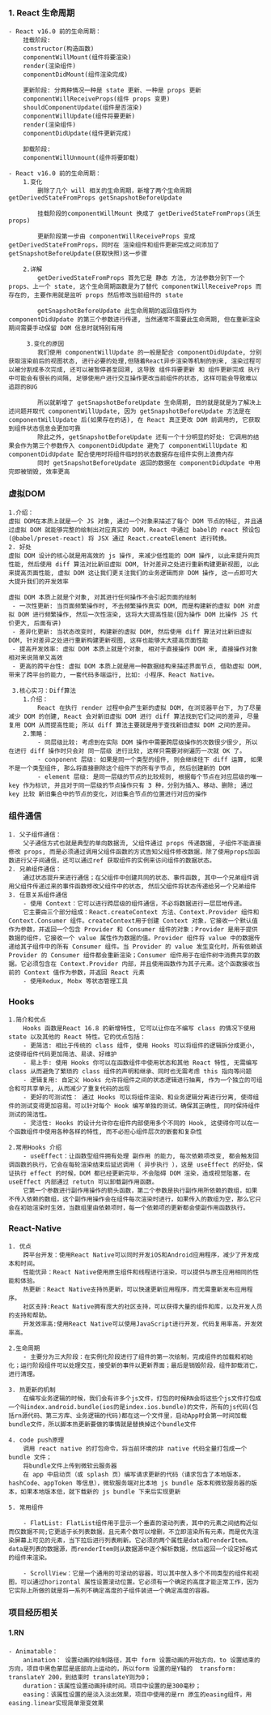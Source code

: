 ### 1. React 生命周期
    - React v16.0 前的生命周期：
        挂载阶段:
        constructor(构造函数)
        componentWillMount(组件将要渲染)
        render(渲染组件)
        componentDidMount(组件渲染完成)

        更新阶段: 分两种情况一种是 state 更新、一种是 props 更新
        componentWillReceiveProps(组件 props 变更)
        shouldComponentUpdate(组件是否渲染)
        componentWillUpdate(组件将要更新)
        render(渲染组件)
        componentDidUpdate(组件更新完成)

        卸载阶段:
        componentWillUnmount(组件将要卸载)

    - React v16.0 前的生命周期：
        1.变化
            删除了几个 will 相关的生命周期，新增了两个生命周期 getDerivedStateFromProps getSnapshotBeforeUpdate

            挂载阶段的componentWillMount 换成了 getDerivedStateFromProps(派生 props)

            更新阶段第一步由 componentWillReceiveProps 变成 getDerivedStateFromProps，同时在 渲染组件和组件更新完成之间添加了 getSnapshotBeforeUpdate(获取快照)这一步骤

        2.详解
            getDerivedStateFromProps 首先它是 静态 方法, 方法参数分别下一个 props、上一个 state, 这个生命周期函数是为了替代 componentWillReceiveProps 而存在的, 主要作用就是监听 props 然后修改当前组件的 state

            getSnapshotBeforeUpdate 此生命周期的返回值将作为 componentDidUpdate 的第三个参数进行传递, 当然通常不需要此生命周期, 但在重新渲染期间需要手动保留 DOM 信息时就特别有用

         3.变化的原因
            我们使用 componentWillUpdate 的一般是配合 componentDidUpdate, 分别获取渲染前后的视图状态, 进行必要的处理,但随着React异步渲染等机制的到来, 渲染过程可以被分割成多次完成, 还可以被暂停甚至回溯, 这导致 组件将要更新 和 组件更新完成 执行中可能会有很长的间隔, 足够使用户进行交互操作更改当前组件的状态, 这样可能会导致难以追踪的BUG

            所以就新增了 getSnapshotBeforeUpdate 生命周期, 目的就是就是为了解决上述问题并取代 componentWillUpdate, 因为 getSnapshotBeforeUpdate 方法是在 componentWillUpdate 后(如果存在的话), 在 React 真正更改 DOM 前调用的, 它获取到组件状态信息会更加可靠
            除此之外, getSnapshotBeforeUpdate 还有一个十分明显的好处: 它调用的结果会作为第三个参数传入 componentDidUpdate 避免了 componentWillUpdate 和 componentDidUpdate 配合使用时将组件临时的状态数据存在组件实例上浪费内存
            同时 getSnapshotBeforeUpdate 返回的数据在 componentDidUpdate 中用完即被销毁, 效率更高

### 虚拟DOM
    1.介绍：
    虚拟 DOM在本质上就是一个 JS 对象, 通过一个对象来描述了每个 DOM 节点的特征, 并且通过虚拟 DOM 就能够完整的绘制出对应真实的 DOM，React 中通过 babel的 react 预设包(@babel/preset-react) 将 JSX 通过 React.createElement 进行转换。
    2. 好处
    虚拟 DOM 设计的核心就是用高效的 js 操作, 来减少低性能的 DOM 操作, 以此来提升网页性能, 然后使用 diff 算法对比新旧虚拟 DOM, 针对差异之处进行重新构建更新视图, 以此来提高页面性能, 虚拟 DOM 这让我们更关注我们的业务逻辑而非 DOM 操作, 这一点即可大大提升我们的开发效率

    虚拟 DOM 本质上就是个对象, 对其进行任何操作不会引起页面的绘制
     - 一次性更新: 当页面频繁操作时, 不去频繁操作真实 DOM, 而是构建新的虚拟 DOM 对虚拟 DOM 进行频繁操作, 然后一次性渲染, 这将大大提高性能(因为操作 DOM 比操作 JS 代价更大, 后面有讲)
     - 差异化更新: 当状态改变时, 构建新的虚拟 DOM, 然后使用 diff 算法对比新旧虚拟 DOM, 针对差异之处进行重新构建更新视图, 这样也能够大大提高页面性能
     - 提高开发效率: 虚拟 DOM 本质上就是个对象, 相对于直接操作 DOM 来, 直接操作对象相对来说简单又高效
     - 更高的跨平台性: 虚拟 DOM 本质上就是用一种数据结构来描述界面节点, 借助虚拟 DOM, 带来了跨平台的能力, 一套代码多端运行, 比如: 小程序、React Native。

     3.核心实习：Diff算法
        1.介绍：
            React 在执行 render 过程中会产生新的虚拟 DOM, 在浏览器平台下, 为了尽量减少 DOM 的创建, React 会对新旧虚拟 DOM 进行 diff 算法找到它们之间的差异, 尽量复用 DOM 从而提高性能; 所以 diff 算法主要就是用于查找新旧虚拟 DOM 之间的差异。
        2.策略：
            - 同层级比较: 考虑到在实际 DOM 操作中需要跨层级操作的次数很少很少, 所以在进行 diff 操作时只会对 同一层级 进行比较, 这样只需要对树遍历一次就 OK 了。
            - conponent 层级: 如果是同一个类型的组件, 则会继续往下 diff 运算, 如果不是一个类型组件, 那么将直接删除这个组件下的所有子节点, 然后创建新的 DOM
            - element 层级: 是同一层级的节点的比较规则, 根据每个节点在对应层级的唯一 key 作为标识, 并且对于同一层级的节点操作只有 3 种，分别为插入、移动、删除; 通过 key 比较 新旧集合中的节点的变化，对旧集合节点的位置进行对应的操作

### 组件通信
    1. 父子组件通信：
        父子通信方式也就是典型的单向数据流, 父组件通过 props 传递数据, 子组件不能直接修改 props, 而是必须通过调用父组件函数的方式告知父组件修改数据，除了使用props加函数进行父子间通信，还可以通过ref 获取组件的实例来访问组件的数据状态。
    2. 兄弟组件通信：
        通过状态提升来进行通信；在父组件中创建共同的状态、事件函数, 其中一个兄弟组件调用父组件传递过来的事件函数修改父组件中的状态, 然后父组件将状态传递给另一个兄弟组件
    3. 任意关系组件通信
        - 使用 Context：它可以进行跨层级的组件通信，不必将数据进行一层层地传递。
        它主要由三个部分组成：React.createContext 方法、Context.Provider 组件和 Context.Consumer 组件。createContext用于创建 Context 对象，它接收一个默认值作为参数，并返回一个包含 Provider 和 Consumer 组件的对象；Provider 是用于提供数据的组件，它接收一个 value 属性作为数据的值。Provider 组件将 value 中的数据传递给其子组件中的所有 Consumer 组件。当 Provider 的 value 发生变化时，所有依赖该 Provider 的 Consumer 组件都会重新渲染；Consumer 组件用于在组件树中消费共享的数据。它必须包含在 Context.Provider 内部，并且使用函数作为其子元素。这个函数接收当前的 Context 值作为参数，并返回 React 元素
        - 使用Redux, Mobx 等状态管理工具

### Hooks
    1.简介和优点
        Hooks 函数是React 16.8 的新增特性, 它可以让你在不编写 class 的情况下使用 state 以及其他的 React 特性。它的优点包括：
        - 更简洁: 相比于传统的 class 组件, 使用 Hooks 可以将组件的逻辑拆分成更小, 这使得组件代码更加简洁、易读、好维护
        - 易上手: 使用 Hooks 你可以在函数组件中使用状态和其他 React 特性, 无需编写 class 从而避免了繁琐的 class 组件的声明和继承、同时也无需考虑 this 指向等问题
        - 逻辑复用: 自定义 Hooks 允许将组件之间的状态逻辑进行抽离, 作为一个独立的可组合和可共享单元, 从而减少了重复代码的出现
        - 更好的可测试性： 通过 Hooks 可以将组件渲染、和业务逻辑分离进行分离, 使得组件的测试变得更加容易。可以针对每个 Hook 编写单独的测试，确保其正确性, 同时保持组件测试的简洁性。
        - 灵活性: Hooks 的设计允许你在组件内部使用多个不同的 Hook, 这使得你可以在一个函数组件中使用各种各样的特性, 而不必担心组件层次的嵌套和复杂性

    2.常用Hooks 介绍
        - useEffect：让函数型组件拥有处理 副作⽤ 的能⼒, 每次依赖项改变, 都会触发回调函数的执行，它会在每轮渲染结束后延迟调用（ 异步执行 ），这是 useEffect 的好处，保证执行 effect 的时候，DOM 都已经更新完毕，不会阻碍 DOM 渲染，造成视觉阻塞，在useEffect 内部通过 retutn 可以卸载副作用函数。
        它第一个参数进行副作用操作的箭头函数，第二个参数是执行副作用所依赖的数组，如果不传入依赖的数组，这个副作用操作会在组件每次渲染时进行，如果传入的数组为空，那么它只会在初始渲染时生效，当数组里由依赖项时，每一个依赖项的更新都会使副作用函数执行。
    
### React-Native 
    1. 优点
        跨平台开发：使用React Native可以同时开发iOS和Android应用程序，减少了开发成本和时间。
        性能优异：React Native使用原生组件和线程进行渲染，可以提供与原生应用相同的性能和体验。
        热更新：React Native支持热更新，可以快速更新应用程序，而无需重新发布应用程序。
        社区支持:React Native拥有庞大的社区支持，可以获得大量的组件和库，以及开发人员的支持和帮助。
        开发效率高:使用React Native可以使用JavaScript进行开发，代码复用率高，开发效率高。

    2.生命周期
        - 主要分为三大阶段：在实例化阶段进行了组件的第一次绘制，完成组件的加载和初始化；运行阶段组件可以处理交互，接受新的事件以更新界面；最后是销毁阶段，组件卸载消亡，进行清理。

    3. 热更新的机制
        在编写业务逻辑的时候，我们会有许多个js文件，打包的时候RN会将这些个js文件打包成一个叫index.android.bundle(ios的是index.ios.bundle)的文件，所有的js代码(包括rn源代码、第三方库、业务逻辑的代码)都在这一个文件里，启动App时会第一时间加载bundle文件，所以脚本热更新要做的事情就是替换掉这个bundle文件

    4. code push原理
        调用 react native 的打包命令，将当前环境的非 native 代码全量打包成一个 bundle 文件；
        将bundle文件上传到微软云服务器
        在 app 中启动页（或 splash 页）编写请求更新的代码（请求包含了本地版本，hashCode、appToken 等信息），微软服务端对比本地 js bundle 版本和微软服务器的版本，如果本地版本低，就下载新的 js bundle 下来后实现更新
    
    5. 常用组件

        - FlatList: FlatList组件用于显示一个垂直的滚动列表，其中的元素之间结构近似而仅数据不同;它更适于长列表数据，且元素个数可以增删，不立即渲染所有元素，而是优先渲染屏幕上可见的元素，当下拉后进行列表刷新。它必须的两个属性是data和renderItem。data是列表的数据源，而renderItem则从数据源中逐个解析数据，然后返回一个设定好格式的组件来渲染。

        - ScrollView：它是一个通用的可滚动的容器，可以其中放入多个不同类型的组件和视图，可以通过horizontal 属性设置滚动位置。它必须有一个确定的高度才能正常工作，因为它实际上所做的就是将一系列不确定高度的子组件装进一个确定高度的容器。


### 项目经历相关

#### 1.RN
    - Animatable： 
        animation： 设置动画的绘制路径，其中 form 设置动画的开始方向，to 设置结束的方向，项目中黑色蒙层是底部向上运动的，所以form 设置的是Y轴的  transform: translateY 200，到结束时 translateY则为0； 
        duration：该属性设置动画持续时间。项目中设置的是300毫秒；
        easing：该属性设置的是淡入淡出效果，项目中使用的是rn 原生的easing组件，用easing.linear实现简单渐变效果
